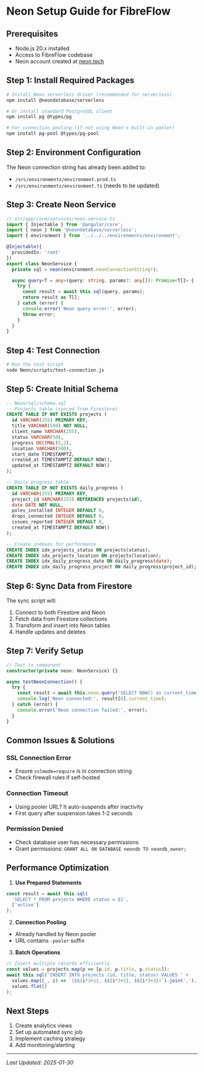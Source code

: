# Neon Setup Guide for FibreFlow

## Prerequisites
- Node.js 20.x installed
- Access to FibreFlow codebase
- Neon account created at [neon.tech](https://neon.tech)

## Step 1: Install Required Packages

```bash
# Install Neon serverless driver (recommended for serverless)
npm install @neondatabase/serverless

# Or install standard PostgreSQL client
npm install pg @types/pg

# For connection pooling (if not using Neon's built-in pooler)
npm install pg-pool @types/pg-pool
```

## Step 2: Environment Configuration

The Neon connection string has already been added to:
- `/src/environments/environment.prod.ts`
- `/src/environments/environment.ts` (needs to be updated)

## Step 3: Create Neon Service

```typescript
// src/app/core/services/neon.service.ts
import { Injectable } from '@angular/core';
import { neon } from '@neondatabase/serverless';
import { environment } from '../../../environments/environment';

@Injectable({
  providedIn: 'root'
})
export class NeonService {
  private sql = neon(environment.neonConnectionString!);

  async query<T = any>(query: string, params?: any[]): Promise<T[]> {
    try {
      const result = await this.sql(query, params);
      return result as T[];
    } catch (error) {
      console.error('Neon query error:', error);
      throw error;
    }
  }
}
```

## Step 4: Test Connection

```bash
# Run the test script
node Neon/scripts/test-connection.js
```

## Step 5: Create Initial Schema

```sql
-- Neon/sql/schema.sql
-- Projects table (synced from Firestore)
CREATE TABLE IF NOT EXISTS projects (
  id VARCHAR(255) PRIMARY KEY,
  title VARCHAR(500) NOT NULL,
  client_name VARCHAR(255),
  status VARCHAR(50),
  progress DECIMAL(5,2),
  location VARCHAR(500),
  start_date TIMESTAMPTZ,
  created_at TIMESTAMPTZ DEFAULT NOW(),
  updated_at TIMESTAMPTZ DEFAULT NOW()
);

-- Daily progress table
CREATE TABLE IF NOT EXISTS daily_progress (
  id VARCHAR(255) PRIMARY KEY,
  project_id VARCHAR(255) REFERENCES projects(id),
  date DATE NOT NULL,
  poles_installed INTEGER DEFAULT 0,
  drops_connected INTEGER DEFAULT 0,
  issues_reported INTEGER DEFAULT 0,
  created_at TIMESTAMPTZ DEFAULT NOW()
);

-- Create indexes for performance
CREATE INDEX idx_projects_status ON projects(status);
CREATE INDEX idx_projects_location ON projects(location);
CREATE INDEX idx_daily_progress_date ON daily_progress(date);
CREATE INDEX idx_daily_progress_project ON daily_progress(project_id);
```

## Step 6: Sync Data from Firestore

The sync script will:
1. Connect to both Firestore and Neon
2. Fetch data from Firestore collections
3. Transform and insert into Neon tables
4. Handle updates and deletes

## Step 7: Verify Setup

```typescript
// Test in component
constructor(private neon: NeonService) {}

async testNeonConnection() {
  try {
    const result = await this.neon.query('SELECT NOW() as current_time');
    console.log('Neon connected:', result[0].current_time);
  } catch (error) {
    console.error('Neon connection failed:', error);
  }
}
```

## Common Issues & Solutions

### SSL Connection Error
- Ensure `sslmode=require` is in connection string
- Check firewall rules if self-hosted

### Connection Timeout
- Using pooler URL? It auto-suspends after inactivity
- First query after suspension takes 1-2 seconds

### Permission Denied
- Check database user has necessary permissions
- Grant permissions: `GRANT ALL ON DATABASE neondb TO neondb_owner;`

## Performance Optimization

1. **Use Prepared Statements**
```typescript
const result = await this.sql(
  'SELECT * FROM projects WHERE status = $1',
  ['active']
);
```

2. **Connection Pooling**
- Already handled by Neon pooler
- URL contains `-pooler` suffix

3. **Batch Operations**
```typescript
// Insert multiple records efficiently
const values = projects.map(p => [p.id, p.title, p.status]);
await this.sql('INSERT INTO projects (id, title, status) VALUES ' +
  values.map((_, i) => `($${i*3+1}, $${i*3+2}, $${i*3+3})`).join(','),
  values.flat()
);
```

## Next Steps
1. Create analytics views
2. Set up automated sync job
3. Implement caching strategy
4. Add monitoring/alerting

---

*Last Updated: 2025-01-30*